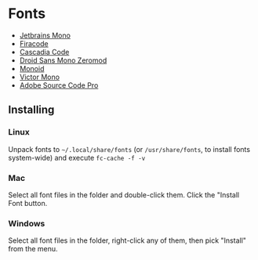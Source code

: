 # Fonts

- [Jetbrains Mono](https://www.jetbrains.com/lp/mono/)
- [Firacode](https://github.com/tonsky/FiraCode)
- [Cascadia Code](https://github.com/microsoft/cascadia-code)
- [Droid Sans Mono Zeromod](https://github.com/AlbertoDorado/droid-sans-mono-zeromod)
- [Monoid](https://larsenwork.com/monoid/)
- [Victor Mono](https://rubjo.github.io/victor-mono/)
- [Adobe Source Code Pro](https://github.com/adobe-fonts/source-code-pro)

## Installing
### Linux
Unpack fonts to `~/.local/share/fonts` (or `/usr/share/fonts`, to install fonts system-wide) and execute `fc-cache -f -v`
### Mac
Select all font files in the folder and double-click them. Click the "Install Font button.
### Windows
Select all font files in the folder, right-click any of them, then pick "Install" from the menu.